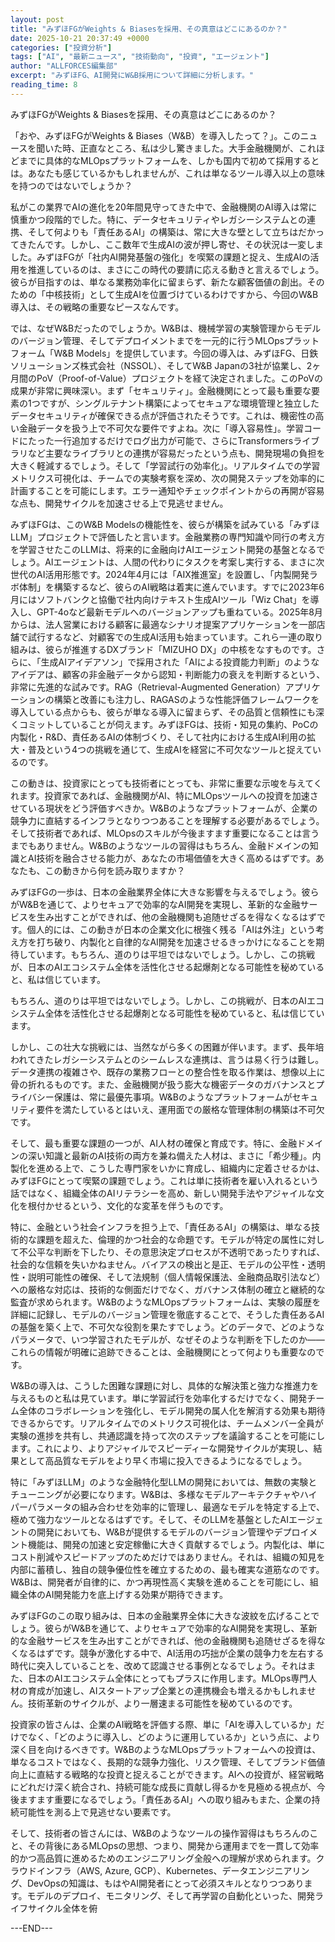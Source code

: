 ```yaml
---
layout: post
title: "みずほFGがWeights & Biasesを採用、その真意はどこにあるのか？"
date: 2025-10-21 20:37:49 +0000
categories: ["投資分析"]
tags: ["AI", "最新ニュース", "技術動向", "投資", "エージェント"]
author: "ALLFORCES編集部"
excerpt: "みずほFG、AI開発にW&B採用について詳細に分析します。"
reading_time: 8
---
```


みずほFGがWeights & Biasesを採用、その真意はどこにあるのか？

「おや、みずほFGがWeights & Biases（W&B）を導入したって？」。このニュースを聞いた時、正直なところ、私は少し驚きました。大手金融機関が、これほどまでに具体的なMLOpsプラットフォームを、しかも国内で初めて採用するとは。あなたも感じているかもしれませんが、これは単なるツール導入以上の意味を持つのではないでしょうか？

私がこの業界でAIの進化を20年間見守ってきた中で、金融機関のAI導入は常に慎重かつ段階的でした。特に、データセキュリティやレガシーシステムとの連携、そして何よりも「責任あるAI」の構築は、常に大きな壁として立ちはだかってきたんです。しかし、ここ数年で生成AIの波が押し寄せ、その状況は一変しました。みずほFGが「社内AI開発基盤の強化」を喫緊の課題と捉え、生成AIの活用を推進しているのは、まさにこの時代の要請に応える動きと言えるでしょう。彼らが目指すのは、単なる業務効率化に留まらず、新たな顧客価値の創出。そのための「中核技術」として生成AIを位置づけているわけですから、今回のW&B導入は、その戦略の重要なピースなんです。

では、なぜW&Bだったのでしょうか。W&Bは、機械学習の実験管理からモデルのバージョン管理、そしてデプロイメントまでを一元的に行うMLOpsプラットフォーム「W&B Models」を提供しています。今回の導入は、みずほFG、日鉄ソリューションズ株式会社（NSSOL）、そしてW&B Japanの3社が協業し、2ヶ月間のPoV（Proof-of-Value）プロジェクトを経て決定されました。このPoVの成果が非常に興味深い。まず「セキュリティ」。金融機関にとって最も重要な要素の1つですが、シングルテナント構築によってセキュアな環境管理と独立したデータセキュリティが確保できる点が評価されたそうです。これは、機密性の高い金融データを扱う上で不可欠な要件ですよね。次に「導入容易性」。学習コードにたった一行追加するだけでログ出力が可能で、さらにTransformersライブラリなど主要なライブラリとの連携が容易だったという点も、開発現場の負担を大きく軽減するでしょう。そして「学習試行の効率化」。リアルタイムでの学習メトリクス可視化は、チームでの実験考察を深め、次の開発ステップを効率的に計画することを可能にします。エラー通知やチェックポイントからの再開が容易な点も、開発サイクルを加速させる上で見逃せません。

みずほFGは、このW&B Modelsの機能性を、彼らが構築を試みている「みずほLLM」プロジェクトで評価したと言います。金融業務の専門知識や同行の考え方を学習させたこのLLMは、将来的に金融向けAIエージェント開発の基盤となるでしょう。AIエージェントは、人間の代わりにタスクを考案し実行する、まさに次世代のAI活用形態です。2024年4月には「AIX推進室」を設置し、「内製開発ラボ体制」を構築するなど、彼らのAI戦略は着実に進んでいます。すでに2023年6月にはソフトバンクと協働で社内向けテキスト生成AIツール「Wiz Chat」を導入し、GPT-4oなど最新モデルへのバージョンアップも重ねている。2025年8月からは、法人営業における顧客に最適なシナリオ提案アプリケーションを一部店舗で試行するなど、対顧客での生成AI活用も始まっています。これら一連の取り組みは、彼らが推進するDXブランド「MIZUHO DX」の中核をなすものです。さらに、「生成AIアイデアソン」で採用された「AIによる投資能力判断」のようなアイデアは、顧客の非金融データから認知・判断能力の衰えを判断するという、非常に先進的な試みです。RAG（Retrieval-Augmented Generation）アプリケーションの構築と改善にも注力し、RAGASのような性能評価フレームワークを導入している点からも、彼らが単なる導入に留まらず、その品質と信頼性にも深くコミットしていることが伺えます。みずほFGは、技術・知見の集約、PoCの内製化・R&D、責任あるAIの体制づくり、そして社内における生成AI利用の拡大・普及という4つの挑戦を通じて、生成AIを経営に不可欠なツールと捉えているのです。

この動きは、投資家にとっても技術者にとっても、非常に重要な示唆を与えてくれます。投資家であれば、金融機関がAI、特にMLOpsツールへの投資を加速させている現状をどう評価すべきか。W&Bのようなプラットフォームが、企業の競争力に直結するインフラとなりつつあることを理解する必要があるでしょう。そして技術者であれば、MLOpsのスキルが今後ますます重要になることは言うまでもありません。W&Bのようなツールの習得はもちろん、金融ドメインの知識とAI技術を融合させる能力が、あなたの市場価値を大きく高めるはずです。あなたも、この動きから何を読み取りますか？

みずほFGの一歩は、日本の金融業界全体に大きな影響を与えるでしょう。彼らがW&Bを通じて、よりセキュアで効率的なAI開発を実現し、革新的な金融サービスを生み出すことができれば、他の金融機関も追随せざるを得なくなるはずです。個人的には、この動きが日本の企業文化に根強く残る「AIは外注」という考え方を打ち破り、内製化と自律的なAI開発を加速させるきっかけになることを期待しています。もちろん、道のりは平坦ではないでしょう。しかし、この挑戦が、日本のAIエコシステム全体を活性化させる起爆剤となる可能性を秘めていると、私は信じています。

もちろん、道のりは平坦ではないでしょう。しかし、この挑戦が、日本のAIエコシステム全体を活性化させる起爆剤となる可能性を秘めていると、私は信じています。

しかし、この壮大な挑戦には、当然ながら多くの困難が伴います。まず、長年培われてきたレガシーシステムとのシームレスな連携は、言うは易く行うは難し。データ連携の複雑さや、既存の業務フローとの整合性を取る作業は、想像以上に骨の折れるものです。また、金融機関が扱う膨大な機密データのガバナンスとプライバシー保護は、常に最優先事項。W&Bのようなプラットフォームがセキュリティ要件を満たしているとはいえ、運用面での厳格な管理体制の構築は不可欠です。

そして、最も重要な課題の一つが、AI人材の確保と育成です。特に、金融ドメインの深い知識と最新のAI技術の両方を兼ね備えた人材は、まさに「希少種」。内製化を進める上で、こうした専門家をいかに育成し、組織内に定着させるかは、みずほFGにとって喫緊の課題でしょう。これは単に技術者を雇い入れるという話ではなく、組織全体のAIリテラシーを高め、新しい開発手法やアジャイルな文化を根付かせるという、文化的な変革を伴うものです。

特に、金融という社会インフラを担う上で、「責任あるAI」の構築は、単なる技術的な課題を超えた、倫理的かつ社会的な命題です。モデルが特定の属性に対して不公平な判断を下したり、その意思決定プロセスが不透明であったりすれば、社会的な信頼を失いかねません。バイアスの検出と是正、モデルの公平性・透明性・説明可能性の確保、そして法規制（個人情報保護法、金融商品取引法など）への厳格な対応は、技術的な側面だけでなく、ガバナンス体制の確立と継続的な監査が求められます。W&BのようなMLOpsプラットフォームは、実験の履歴を詳細に記録し、モデルのバージョン管理を徹底することで、そうした責任あるAIの基盤を築く上で、不可欠な役割を果たすでしょう。どのデータで、どのようなパラメータで、いつ学習されたモデルが、なぜそのような判断を下したのか――これらの情報が明確に追跡できることは、金融機関にとって何よりも重要なのです。

W&Bの導入は、こうした困難な課題に対し、具体的な解決策と強力な推進力を与えるものと私は見ています。単に学習試行を効率化するだけでなく、開発チーム全体のコラボレーションを強化し、モデル開発の属人化を解消する効果も期待できるからです。リアルタイムでのメトリクス可視化は、チームメンバー全員が実験の進捗を共有し、共通認識を持って次のステップを議論することを可能にします。これにより、よりアジャイルでスピーディーな開発サイクルが実現し、結果として高品質なモデルをより早く市場に投入できるようになるでしょう。

特に「みずほLLM」のような金融特化型LLMの開発においては、無数の実験とチューニングが必要になります。W&Bは、多様なモデルアーキテクチャやハイパーパラメータの組み合わせを効率的に管理し、最適なモデルを特定する上で、極めて強力なツールとなるはずです。そして、そのLLMを基盤としたAIエージェントの開発においても、W&Bが提供するモデルのバージョン管理やデプロイメント機能は、開発の加速と安定稼働に大きく貢献するでしょう。内製化は、単にコスト削減やスピードアップのためだけではありません。それは、組織の知見を内部に蓄積し、独自の競争優位性を確立するための、最も確実な道筋なのです。W&Bは、開発者が自律的に、かつ再現性高く実験を進めることを可能にし、組織全体のAI開発能力を底上げする効果が期待できます。

みずほFGのこの取り組みは、日本の金融業界全体に大きな波紋を広げることでしょう。彼らがW&Bを通じて、よりセキュアで効率的なAI開発を実現し、革新的な金融サービスを生み出すことができれば、他の金融機関も追随せざるを得なくなるはずです。競争が激化する中で、AI活用の巧拙が企業の競争力を左右する時代に突入していることを、改めて認識させる事例となるでしょう。それはまた、日本のAIエコシステム全体にとってもプラスに作用します。MLOps専門人材の育成が加速し、AIスタートアップ企業との連携機会も増えるかもしれません。技術革新のサイクルが、より一層速まる可能性を秘めているのです。

投資家の皆さんは、企業のAI戦略を評価する際、単に「AIを導入しているか」だけでなく、「どのように導入し、どのように運用しているか」という点に、より深く目を向けるべきです。W&BのようなMLOpsプラットフォームへの投資は、単なるコストではなく、長期的な競争力強化、リスク管理、そしてブランド価値向上に直結する戦略的な投資と捉えることができます。AIへの投資が、経営戦略にどれだけ深く統合され、持続可能な成長に貢献し得るかを見極める視点が、今後ますます重要になるでしょう。「責任あるAI」への取り組みもまた、企業の持続可能性を測る上で見逃せない要素です。

そして、技術者の皆さんには、W&Bのようなツールの操作習得はもちろんのこと、その背後にあるMLOpsの思想、つまり、開発から運用までを一貫して効率的かつ高品質に進めるためのエンジニアリング全般への理解が求められます。クラウドインフラ（AWS, Azure, GCP）、Kubernetes、データエンジニアリング、DevOpsの知識は、もはやAI開発者にとって必須スキルとなりつつあります。モデルのデプロイ、モニタリング、そして再学習の自動化といった、開発ライフサイクル全体を俯

---END---